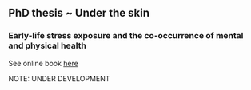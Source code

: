 ## PhD thesis ~ Under the skin
### Early-life stress exposure and the co-occurrence of mental and physical health

See online book [here](https://seredef.github.io/PhD-thesis/)

NOTE: UNDER DEVELOPMENT